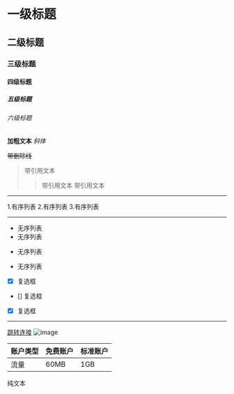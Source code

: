 # 一级标题
## 二级标题
### 三级标题
#### 四级标题
##### 五级标题
###### 六级标题

**加粗文本**
*斜体*

~~带删除线~~

>带引用文本
>>带引用文本
>>带引用文本

---
1.有序列表
2.有序列表
3.有序列表

***

* 无序列表
* 无序列表
+ 无序列表
- 无序列表

* [x] 复选框
* [] 复选框
* [x] 复选框

***

[跳转连接](https"//www.baidu.com)
![image](http://pic17.nipic.com/20111101/3094309_171235018306_2.jpg)

| 账户类型 | 免费账户 | 标准账户 |
| --- | --- | --- |
| 流量 | 60MB | 1GB |


纯文本